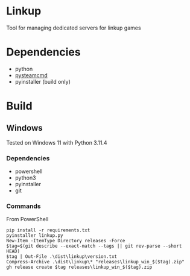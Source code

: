 # Linkup

Tool for managing dedicated servers for linkup games

# Dependencies

- python
- [pysteamcmd](https://github.com/f0rkz/pysteamcmd)
- pyinstaller (build only)

# Build

## Windows

Tested on Windows 11 with Python 3.11.4

### Dependencies

- powershell
- python3
- pyinstaller
- git

### Commands

From PowerShell

```
pip install -r requirements.txt
pyinstaller linkup.py
New-Item -ItemType Directory releases -Force
$tag=$(git describe --exact-match --tags || git rev-parse --short HEAD)
$tag | Out-File .\dist\linkup\version.txt
Compress-Archive .\dist\linkup\* "releases\linkup_win_$($tag).zip"
gh release create $tag releases\linkup_win_$($tag).zip
```